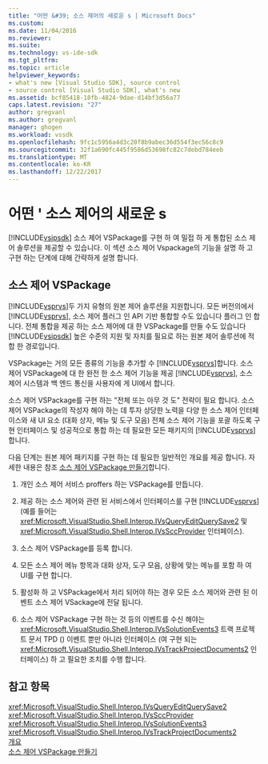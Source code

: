 ```yaml
---
title: "어떤 &#39; 소스 제어의 새로운 s | Microsoft Docs"
ms.custom: 
ms.date: 11/04/2016
ms.reviewer: 
ms.suite: 
ms.technology: vs-ide-sdk
ms.tgt_pltfrm: 
ms.topic: article
helpviewer_keywords:
- what's new [Visual Studio SDK], source control
- source control [Visual Studio SDK], what's new
ms.assetid: bcf85418-18fb-4824-9dae-d14bf3d56a77
caps.latest.revision: "27"
author: gregvanl
ms.author: gregvanl
manager: ghogen
ms.workload: vssdk
ms.openlocfilehash: 9fc1c5956a4d3c20f8b9abec36d554f3ec56c8c9
ms.sourcegitcommit: 32f1a690fc445f9586d53698fc82c7debd784eeb
ms.translationtype: MT
ms.contentlocale: ko-KR
ms.lasthandoff: 12/22/2017
---
```

# <a name="what39s-new-in-source-control"></a>어떤 &#39; 소스 제어의 새로운 s
[!INCLUDE[vsipsdk](../../extensibility/includes/vsipsdk_md.md)] 소스 제어 VSPackage를 구현 하 여 밀접 하 게 통합된 소스 제어 솔루션을 제공할 수 있습니다. 이 섹션 소스 제어 Vspackage의 기능을 설명 하 고 구현 하는 단계에 대해 간략하게 설명 합니다.  
  
## <a name="the-source-control-vspackage"></a>소스 제어 VSPackage  
 [!INCLUDE[vsprvs](../../code-quality/includes/vsprvs_md.md)]두 가지 유형의 원본 제어 솔루션을 지원합니다. 모든 버전의에서 [!INCLUDE[vsprvs](../../code-quality/includes/vsprvs_md.md)], 소스 제어 플러그 인 API 기반 통합할 수도 있습니다 플러그 인 합니다. 전체 통합을 제공 하는 소스 제어에 대 한 VSPackage를 만들 수도 있습니다 [!INCLUDE[vsipsdk](../../extensibility/includes/vsipsdk_md.md)] 높은 수준의 지원 및 자치를 필요로 하는 원본 제어 솔루션에 적합 한 경로입니다.  
  
 VSPackage는 거의 모든 종류의 기능을 추가할 수 [!INCLUDE[vsprvs](../../code-quality/includes/vsprvs_md.md)]합니다. 소스 제어 VSPackage에 대 한 완전 한 소스 제어 기능을 제공 [!INCLUDE[vsprvs](../../code-quality/includes/vsprvs_md.md)], 소스 제어 시스템과 백 엔드 통신을 사용자에 게 UI에서 합니다.  
  
 소스 제어 VSPackage를 구현 하는 "전체 또는 아무 것 도" 전략이 필요 합니다. 소스 제어 VSPackage의 작성자 해야 하는 데 투자 상당한 노력을 다양 한 소스 제어 인터페이스와 새 UI 요소 (대화 상자, 메뉴 및 도구 모음) 전체 소스 제어 기능을 포괄 하도록 구현 인터페이스 및 성공적으로 통합 하는 데 필요한 모든 패키지의 [!INCLUDE[vsprvs](../../code-quality/includes/vsprvs_md.md)]합니다.  
  
 다음 단계는 원본 제어 패키지를 구현 하는 데 필요한 일반적인 개요를 제공 합니다. 자세한 내용은 참조 [소스 제어 VSPackage 만들기](../../extensibility/internals/creating-a-source-control-vspackage.md)합니다.  
  
1.  개인 소스 제어 서비스 proffers 하는 VSPackage를 만듭니다.  
  
2.  제공 하는 소스 제어와 관련 된 서비스에서 인터페이스를 구현 [!INCLUDE[vsprvs](../../code-quality/includes/vsprvs_md.md)] (예를 들어는 <xref:Microsoft.VisualStudio.Shell.Interop.IVsQueryEditQuerySave2> 및 <xref:Microsoft.VisualStudio.Shell.Interop.IVsSccProvider> 인터페이스).  
  
3.  소스 제어 VSPackage를 등록 합니다.  
  
4.  모든 소스 제어 메뉴 항목과 대화 상자, 도구 모음, 상황에 맞는 메뉴를 포함 하 여 UI를 구현 합니다.  
  
5.  활성화 하 고 VSPackage에서 처리 되어야 하는 경우 모든 소스 제어와 관련 된 이벤트 소스 제어 VSackage에 전달 됩니다.  
  
6.  소스 제어 VSPackage 구현 하는 것 등의 이벤트를 수신 해야는 <xref:Microsoft.VisualStudio.Shell.Interop.IVsSolutionEvents3> 트랙 프로젝트 문서 TPD () 이벤트 뿐만 아니라 인터페이스 (여 구현 되는 <xref:Microsoft.VisualStudio.Shell.Interop.IVsTrackProjectDocuments2> 인터페이스) 하 고 필요한 조치를 수행 합니다.  
  
## <a name="see-also"></a>참고 항목  
 <xref:Microsoft.VisualStudio.Shell.Interop.IVsQueryEditQuerySave2>   
 <xref:Microsoft.VisualStudio.Shell.Interop.IVsSccProvider>   
 <xref:Microsoft.VisualStudio.Shell.Interop.IVsSolutionEvents3>   
 <xref:Microsoft.VisualStudio.Shell.Interop.IVsTrackProjectDocuments2>   
 [개요](../../extensibility/internals/source-control-integration-overview.md)   
 [소스 제어 VSPackage 만들기](../../extensibility/internals/creating-a-source-control-vspackage.md)